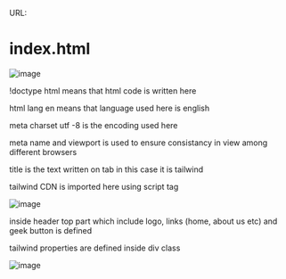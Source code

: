 URL:

# index.html

![image](https://github.com/EaswaranPottiK/Assignment1ResponsiveLandingPageTailwind/assets/38095510/d69cbe5e-059d-48d8-a5bf-c2ab573c575d)

!doctype html means that html code is written here

html lang en means that language used here is english

meta charset utf -8 is the encoding used here

meta name and viewport is used to ensure consistancy in view among different browsers 

title is the text written on tab in this case it is tailwind 

tailwind CDN is imported here using script tag

![image](https://github.com/EaswaranPottiK/Assignment1ResponsiveLandingPageTailwind/assets/38095510/94a72153-8f07-4bc6-b17c-ee2a38559227)

inside header top part which include logo, links (home, about us etc) and geek button is defined 

tailwind properties are defined inside div class

![image](https://github.com/EaswaranPottiK/Assignment1ResponsiveLandingPageTailwind/assets/38095510/fc681ba8-1f7f-48b8-a7fe-7fed6df4373c)




